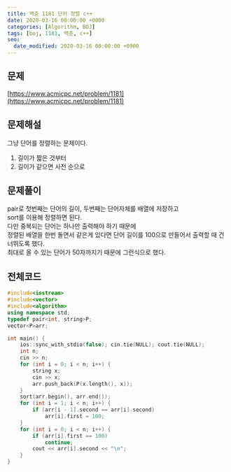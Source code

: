 ```yaml
---
title: 백준 1181 단어 정렬 c++
date: 2020-03-16 00:00:00 +0800
categories: [Algorithm, BOJ]
tags: [boj, 1181, 백준, c++]
seo:
  date_modified: 2020-03-16 00:00:00 +0900
---
```


## 문제
[https://www.acmicpc.net/problem/1181](https://www.acmicpc.net/problem/1181)  


## 문제해설
그냥 단어를 정렬하는 문제이다.  
1. 길이가 짧은 것부터
2. 길이가 같으면 사전 순으로



## 문제풀이
pair로 첫번째는 단어의 길이, 두번째는 단어자체를 배열에 저장하고  
sort를 이용해 정렬하면 된다.  
다만 중복되는 단어는 하나만 출력해야 하기 때문에  
정렬된 배열을 한번 돌면서 같은게 있다면 단어 길이를 100으로 만들어서 출력할 때 건너뛰도록 했다.  
최대로 올 수 있는 단어가 50자까지기 때문에 그런식으로 했다.  

## 전체코드
```c++
#include<iostream>
#include<vector>
#include<algorithm>
using namespace std;
typedef pair<int, string>P;
vector<P>arr;

int main() {
    ios::sync_with_stdio(false); cin.tie(NULL); cout.tie(NULL);
	int n;
	cin >> n;
	for (int i = 0; i < n; i++) {
		string x;
		cin >> x;
		arr.push_back(P(x.length(), x));
	}
	sort(arr.begin(), arr.end());
	for (int i = 1; i < n; i++) {
		if (arr[i - 1].second == arr[i].second)
			arr[i].first = 100;
	}
	for (int i = 0; i < n; i++) {
		if (arr[i].first == 100)
			continue;
		cout << arr[i].second << "\n";
	}
}
```